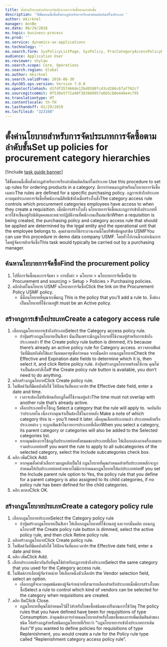 ```yaml
---
title: ตั้งค่านโยบายสำหรับการจัดประเภทการจัดซื้อตามลำดับชั้น
description: 'ใช้ขั้นตอนนี้เพื่อตั้งค่ากฎสำหรับการเรียงลำดับผลิตภัณฑ์ในประเภท '
author: mkirknel
manager: AnnBe
ms.date: 08/29/2018
ms.topic: business-process
ms.prod: ''
ms.service: dynamics-ax-applications
ms.technology: ''
ms.search.form: SysPolicyListPage, SysPolicy, ProcCategoryAccessPolicyRule, ProcCategoryPolicyRule, EcoResCategorySingleLookup
audience: Application User
ms.reviewer: shylaw
ms.search.scope: Core, Operations
ms.search.region: Global
ms.author: mkirknel
ms.search.validFrom: 2016-06-30
ms.dyn365.ops.version: Version 7.0.0
ms.openlocfilehash: d1fdf357466de12bd0188fc43cd266c67af762c7
ms.sourcegitcommit: 0f530e5f72a40f383868957a6b5cb0e446e4c795
ms.translationtype: HT
ms.contentlocale: th-TH
ms.lasthandoff: 01/29/2019
ms.locfileid: "323168"
---
```

# <a name="set-up-policies-for-procurement-category-hierarchies"></a><span data-ttu-id="4610d-103">ตั้งค่านโยบายสำหรับการจัดประเภทการจัดซื้อตามลำดับชั้น</span><span class="sxs-lookup"><span data-stu-id="4610d-103">Set up policies for procurement category hierarchies</span></span>

[!include [task guide banner](../../includes/task-guide-banner.md)]

<span data-ttu-id="4610d-104">ใช้ขั้นตอนนี้เพื่อตั้งค่ากฎสำหรับการเรียงลำดับผลิตภัณฑ์ในประเภท </span><span class="sxs-lookup"><span data-stu-id="4610d-104">Use this procedure to set up rules for ordering products in a category.</span></span> <span data-ttu-id="4610d-105">มีการกำหนดกฎสำหรับนโยบายการจัดซื้อเฉพาะ</span><span class="sxs-lookup"><span data-stu-id="4610d-105">The rules are defined for a specific purchasing policy.</span></span> <span data-ttu-id="4610d-106">กฎการเข้าถึงประเภทควบคุมประเภทการจัดซื้อที่พนักงานมีสิทธิเข้าถึงเมื่อสร้างใบสั่ง</span><span class="sxs-lookup"><span data-stu-id="4610d-106">The category access rule controls which procurement categories employees have access to when they create a requisition.</span></span> <span data-ttu-id="4610d-107">เมื่อมีการสร้างใบสั่ง นโยบายการจัดซื้อและกฎการเข้าถึงประเภทที่ควรใช้จะขึ้นอยู่กับนิติบุคคลและหน่วยปฏิบัติงานที่พนักงานเป็นสมาชิก</span><span class="sxs-lookup"><span data-stu-id="4610d-107">When a requisition is being created, the purchasing policy and category access rule that should be applied are determined by the legal entity and the operational unit that the employee belongs to.</span></span> <span data-ttu-id="4610d-108">คุณสามารถใช้กระบวนงานนี้ในบริษัทข้อมูลสาธิต USMF</span><span class="sxs-lookup"><span data-stu-id="4610d-108">You can use this procedure in demo data company USMF.</span></span> <span data-ttu-id="4610d-109">โดยทั่วไปงานนี้จะดำเนินการโดยผู้จัดการฝ่ายจัดซื้อ</span><span class="sxs-lookup"><span data-stu-id="4610d-109">This task would typically be carried out by a purchasing manager.</span></span>


## <a name="find-the-procurement-policy"></a><span data-ttu-id="4610d-110">ค้นหานโยบายการจัดซื้อ</span><span class="sxs-lookup"><span data-stu-id="4610d-110">Find the procurement policy</span></span>
1. <span data-ttu-id="4610d-111">ไปที่การจัดซื้อและการจัดหา > การตั้งค่า > นโยบาย > นโยบายการจัดซื้อ</span><span class="sxs-lookup"><span data-stu-id="4610d-111">Go to Procurement and sourcing > Setup > Policies > Purchasing policies.</span></span>
2. <span data-ttu-id="4610d-112">คลิกลิงค์ในนโยบาย USMF นโยบายการจัดซื้อ</span><span class="sxs-lookup"><span data-stu-id="4610d-112">Click the link on the Procurement Policy USMF policy.</span></span>
    * <span data-ttu-id="4610d-113">นี่คือนโยบายที่คุณจะเพิ่มกฎ </span><span class="sxs-lookup"><span data-stu-id="4610d-113">This is the policy that you’ll add a rule to.</span></span> <span data-ttu-id="4610d-114">ซึ่งต้องเป็นนโยบายที่ใช้งานอยู่</span><span class="sxs-lookup"><span data-stu-id="4610d-114">It must be an Active policy.</span></span>  

## <a name="create-a-category-access-rule"></a><span data-ttu-id="4610d-115">สร้างกฎการเข้าถึงประเภท</span><span class="sxs-lookup"><span data-stu-id="4610d-115">Create a category access rule</span></span>
1. <span data-ttu-id="4610d-116">เลือกกฎนโยบายการเข้าถึงประเภท</span><span class="sxs-lookup"><span data-stu-id="4610d-116">Select the Category access policy rule.</span></span>
    * <span data-ttu-id="4610d-117">ถ้าปุ่มสร้างกฎนโยบายเป็นสีเทา นั่นเป็นเพราะมีกฎนโยบายที่ใช้งานอยู่สำหรับการเข้าถึงประเภทแล้ว </span><span class="sxs-lookup"><span data-stu-id="4610d-117">If the Create policy rule button is dimmed, it’s because there’s already an active policy rule for Category access.</span></span> <span data-ttu-id="4610d-118">ตรวจสอบฟิลด์วันที่มีผลบังคับใช้และวันหมดอายุเพื่อกำหนด จากนั้นคลิก ถอนกฎนโยบาย</span><span class="sxs-lookup"><span data-stu-id="4610d-118">Check the Effective and Expiration date fields to determine which it is, then select it, and click Retire policy rule.</span></span> <span data-ttu-id="4610d-119">ถ้าปุ่มสร้างกฎนโยบายพร้อมใช้งาน คุณไม่จำเป็นต้องทำสิ่งใด</span><span class="sxs-lookup"><span data-stu-id="4610d-119">If the Create policy rule button is available, you don’t need to do anything.</span></span>  
2. <span data-ttu-id="4610d-120">คลิกสร้างกฎนโยบาย</span><span class="sxs-lookup"><span data-stu-id="4610d-120">Click Create policy rule.</span></span>
3. <span data-ttu-id="4610d-121">ในฟิลด์วันที่มีผลบังคับใช้ ให้ป้อนวันที่และเวลา</span><span class="sxs-lookup"><span data-stu-id="4610d-121">In the Effective date field, enter a date and time.</span></span>
    * <span data-ttu-id="4610d-122">เวลาจะต้องไม่ทับซ้อนกับกฎอื่นที่ใช้งานอยู่แล้ว</span><span class="sxs-lookup"><span data-stu-id="4610d-122">The time must not overlap with another rule that’s already active.</span></span>  
    * <span data-ttu-id="4610d-123">เลือกประเภทที่จะใช้กฎ </span><span class="sxs-lookup"><span data-stu-id="4610d-123">Select a category that the rule will apply to.</span></span> <span data-ttu-id="4610d-124">จดบันทึกว่าประเภทใด เนื่องจากคุณจำเป็นต้องใช้ในภายหลัง </span><span class="sxs-lookup"><span data-stu-id="4610d-124">Make a note of which category this is – you’ll need it later.</span></span> <span data-ttu-id="4610d-125">เมื่อคุณเลือกประเภทแล้ว ประเภทหลักหรือประเภทต่าง ๆ จะถูกเพิ่มเข้าในรายการประเภทที่เลือก</span><span class="sxs-lookup"><span data-stu-id="4610d-125">When you select a category, its parent category or categories will also be added to the Selected categories list.</span></span>  
    * <span data-ttu-id="4610d-126">หากคุณต้องการใช้กฎกับประเภทย่อยทั้งหมดของประเภทที่เลือก ให้เลือกกล่องกาเครื่องหมาย รวมประเภทย่อย</span><span class="sxs-lookup"><span data-stu-id="4610d-126">If you want the rule to apply to all subcategories of the selected category, select the Include subcategories check box.</span></span>  
4. <span data-ttu-id="4610d-127">คลิก เพิ่ม</span><span class="sxs-lookup"><span data-stu-id="4610d-127">Click Add.</span></span>
    * <span data-ttu-id="4610d-128">หากคุณตั้งค่าตัวเลือกรวมกฎหลักเป็นใช่ กฎนโยบายที่คุณกำหนดสำหรับประเภทหลักจะถูกกำหนดให้กับประเภทย่อยด้วยหากไม่มีการกำหนดกฎนโยบายให้แก่ประเภทย่อย</span><span class="sxs-lookup"><span data-stu-id="4610d-128">If you set the Include parent rule option to Yes, the policy rule that you define for a parent category is also assigned to its child categories, if no policy rule has been defined for the child categories.</span></span>  
5. <span data-ttu-id="4610d-129">คลิก ตกลง</span><span class="sxs-lookup"><span data-stu-id="4610d-129">Click OK.</span></span>

## <a name="create-a-category-policy-rule"></a><span data-ttu-id="4610d-130">สร้างกฎนโยบายประเภท</span><span class="sxs-lookup"><span data-stu-id="4610d-130">Create a category policy rule</span></span>
1. <span data-ttu-id="4610d-131">เลือกกฎนโยบายประเภท</span><span class="sxs-lookup"><span data-stu-id="4610d-131">Select the Category policy rule</span></span>
    * <span data-ttu-id="4610d-132">ถ้าปุ่มสร้างกฎนโยบายเป็นสีเทา ให้เลือกกฎนโยบายที่ใช้งานอยู่ และจากนั้นคลิก ถอนกฎนโยบาย</span><span class="sxs-lookup"><span data-stu-id="4610d-132">If the Create policy rule button is dimmed, select the active policy rule, and then click Retire policy rule.</span></span>  
2. <span data-ttu-id="4610d-133">คลิกสร้างกฎนโยบาย</span><span class="sxs-lookup"><span data-stu-id="4610d-133">Click Create policy rule.</span></span>
3. <span data-ttu-id="4610d-134">ในฟิลด์วันที่มีผลบังคับใช้ ให้ป้อนวันที่และเวลา</span><span class="sxs-lookup"><span data-stu-id="4610d-134">In the Effective date field, enter a date and time.</span></span>
4. <span data-ttu-id="4610d-135">คลิก เพิ่ม</span><span class="sxs-lookup"><span data-stu-id="4610d-135">Click Add.</span></span>
5. <span data-ttu-id="4610d-136">เลือกประเภทเดียวกันกับที่คุณใช้สำหรับกฎการเข้าถึงประเภท</span><span class="sxs-lookup"><span data-stu-id="4610d-136">Select the same category that you used for the Category access rule.</span></span>
6. <span data-ttu-id="4610d-137">ในฟิลด์การเลือกผู้จัดจำหน่าย ให้เลือกหนึ่งตัวเลือก</span><span class="sxs-lookup"><span data-stu-id="4610d-137">In the Vendor selection field, select an option.</span></span>
    * <span data-ttu-id="4610d-138">เลือกกฎที่จะควบคุมชนิดของผู้จัดจำหน่ายที่สามารถเลือกสำหรับประเภทเมื่อมีการสร้างใบขอซื้อ</span><span class="sxs-lookup"><span data-stu-id="4610d-138">Select a rule to control which kind of vendors can be selected for the category when requisitions are created.</span></span>  
7. <span data-ttu-id="4610d-139">คลิก ปิด</span><span class="sxs-lookup"><span data-stu-id="4610d-139">Click Close.</span></span>
    * <span data-ttu-id="4610d-140">กฎนโยบายที่คุณได้กำหนดไว้มีไว้สำหรับใบขอซื้อชนิดของปริมาณการใช้วัสดุ </span><span class="sxs-lookup"><span data-stu-id="4610d-140">The policy rules that you have defined have been for requisitions of type Consumption.</span></span> <span data-ttu-id="4610d-141">ถ้าคุณต้องการกำหนดนโยบายสำหรับใบขอซื้อของการเพิ่มเติมสินค้าของชนิด ให้สร้างกฎสำหรับชนิดกฎนโยบายที่เรียกว่า "กฎนโยบายการเข้าถึงประเภทการเติมสินค้า"</span><span class="sxs-lookup"><span data-stu-id="4610d-141">If you wanted to define policies for requisitions of type Replenishment, you would create a rule for the Policy rule type called “Replenishment category access policy rule”.</span></span>  

